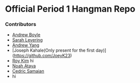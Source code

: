 # Official Period 1 Hangman Repo

### Contributors
 - [Andrew Boyle](https://github.com/andrewboyle18)
 - [Sarah Levering](https://github.com/sarahlev88)
 - [Andrew Yang](https://github.com/Jimindrew)
 - [Joseph Kahale(Only present for the first day)] 
        (https://github.com/JoeyK23)
 - [Roy Kim](https://github.com/roy4kim) hi
 - [Noah Ataya](https://github.com/noahataya)
 - [Cedric Samaian]()
 - hi
